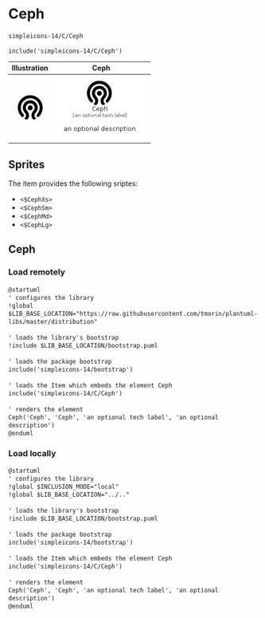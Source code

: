 # Ceph


```text
simpleicons-14/C/Ceph
```

```text
include('simpleicons-14/C/Ceph')
```



| Illustration | Ceph |
| :---: | :---: |
| ![illustration for Illustration](../../simpleicons-14/C/Ceph.png) | ![illustration for Ceph](../../simpleicons-14/C/Ceph.Local.png) |



## Sprites
The item provides the following sriptes:

- `<$CephXs>`
- `<$CephSm>`
- `<$CephMd>`
- `<$CephLg>`





## Ceph

### Load remotely
```plantuml
@startuml
' configures the library
!global $LIB_BASE_LOCATION="https://raw.githubusercontent.com/tmorin/plantuml-libs/master/distribution"

' loads the library's bootstrap
!include $LIB_BASE_LOCATION/bootstrap.puml

' loads the package bootstrap
include('simpleicons-14/bootstrap')

' loads the Item which embeds the element Ceph
include('simpleicons-14/C/Ceph')

' renders the element
Ceph('Ceph', 'Ceph', 'an optional tech label', 'an optional description')
@enduml
```

### Load locally
```plantuml
@startuml
' configures the library
!global $INCLUSION_MODE="local"
!global $LIB_BASE_LOCATION="../.."

' loads the library's bootstrap
!include $LIB_BASE_LOCATION/bootstrap.puml

' loads the package bootstrap
include('simpleicons-14/bootstrap')

' loads the Item which embeds the element Ceph
include('simpleicons-14/C/Ceph')

' renders the element
Ceph('Ceph', 'Ceph', 'an optional tech label', 'an optional description')
@enduml
```

